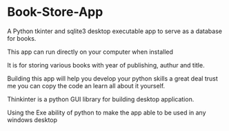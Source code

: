 # Book-Store-App
A Python tkinter and sqlite3 desktop executable app to serve as a database for books. 

This app can run directly on your computer when installed

It is for storing various books with year of publishing, authur and title.

Building this app will help you develop your python skills a great deal trust me 
you can copy the code an learn all about it yourself.

Thinkinter is a python GUI library for building desktop application.

Using the Exe ability of python to make the app able to be used in any windows desktop 
